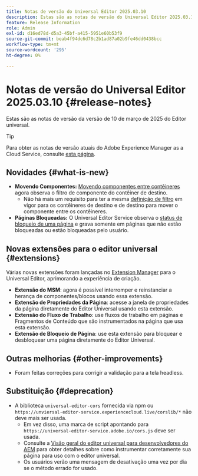 ```yaml
---
title: Notas de versão do Universal Editor 2025.03.10
description: Estas são as notas de versão do Universal Editor 2025.03.10.
feature: Release Information
role: Admin
exl-id: d16ed78d-d5a3-45bf-a415-5951e60b53f9
source-git-commit: beab4f94dc6d78c2b1ad87a02b9fe46dd0438bcc
workflow-type: tm+mt
source-wordcount: '295'
ht-degree: 0%

---
```



# Notas de versão do Universal Editor 2025.03.10 {#release-notes}

Estas são as notas de versão da versão de 10 de março de 2025 do Editor universal.

>[!TIP]
>
>Para obter as notas de versão atuais do Adobe Experience Manager as a Cloud Service, consulte [esta página](/help/release-notes/release-notes-cloud/release-notes-current.md).

## Novidades {#what-is-new}

* **Movendo Componentes:** [Movendo componentes entre contêineres](/help/sites-cloud/authoring/universal-editor/authoring.md#reordering-components) agora observa o filtro de componente do contêiner de destino.
   * Não há mais um requisito para ter a mesma [definição de filtro](/help/implementing/universal-editor/filtering.md) em vigor para os contêineres de destino e de destino para mover o componente entre os contêineres.
* **Páginas Bloqueadas:** O Universal Editor Service observa o [status de bloqueio de uma página](/help/sites-cloud/authoring/sites-console/managing-pages.md#locking-a-page) e grava somente em páginas que não estão bloqueadas ou estão bloqueadas pelo usuário.

## Novas extensões para o editor universal {#extensions}

Várias novas extensões foram lançadas no [Extension Manager](https://developer.adobe.com/uix/docs/extension-manager/) para o Universal Editor, aprimorando a experiência de criação.

* **Extensão do MSM**: agora é possível interromper e reinstanciar a herança de componentes/blocos usando essa extensão.
* **Extensão de Propriedades da Página**: acesse a janela de propriedades da página diretamente do Editor Universal usando esta extensão.
* **Extensão do Fluxo de Trabalho**: use fluxos de trabalho em páginas e Fragmentos de Conteúdo que são instrumentados na página que usa esta extensão.
* **Extensão de Bloqueio de Página**: use esta extensão para bloquear e desbloquear uma página diretamente do Editor Universal.

## Outras melhorias {#other-improvements}

* Foram feitas correções para corrigir a validação para a tela headless.

## Substituição {#deprecation}

* A biblioteca `universal-editor-cors` fornecida via npm ou `https://unviersal-editor-service.experiencecloud.live/corslib/*` não deve mais ser usada.
   * Em vez disso, uma marca de script apontando para `https://universal-editor-service.adobe.io/cors.js` deve ser usada.
   * Consulte a [Visão geral do editor universal para desenvolvedores do AEM](/help/implementing/universal-editor/developer-overview.md) para obter detalhes sobre como instrumentar corretamente sua página para uso com o editor universal.
   * Os usuários verão uma mensagem de desativação uma vez por dia se o método errado for usado.
